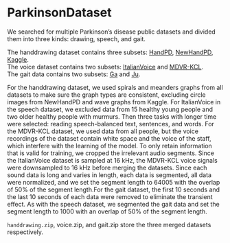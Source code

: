 # ParkinsonDataset
We searched for multiple Parkinson’s disease public datasets and divided them into three kinds: drawing, speech, and gait.   

The handdrawing dataset contains three subsets: [HandPD](http://wwwp.fc.unesp.br/~papa/pub/datasets/Handpd/), [NewHandPD](http://wwwp.fc.unesp.br/~papa/pub/datasets/Handpd/), [Kaggle](https://www.kaggle.com/datasets/kmader/parkinsons-drawings).  
The voice dataset contains two subsets: [ItalianVoice](https://ieee-dataport.org/open-access/italian-parkinsons-voice-and-speech) and [MDVR-KCL](https://zenodo.org/record/2867216#.ZCPnJnbP1PY).  
The gait data contains two subsets: [Ga](https://physionet.org/content/gaitpdb/1.0.0/) and [Ju](https://physionet.org/content/gaitpdb/1.0.0/).

For the handdrawing dataset, we used spirals and meanders graphs from all datasets to make sure the graph types are consistent, excluding circle images from NewHandPD and wave graphs from Kaggle. For ItalianVoice in the speech dataset, we excluded data from 15 healthy young people and two older healthy people with murmurs. Then three tasks with longer time were selected: reading speech-balanced text, sentences, and words. For the MDVR-KCL dataset, we used data from all people, but the voice recordings of the dataset contain white space and the voice of the staff, which interfere with the learning of the model. To only retain information that is valid for training, we cropped the irrelevant audio segments. Since the ItalianVoice dataset is sampled at 16 kHz, the MDVR-KCL voice signals were downsampled to 16 kHz before merging the datasets. Since each sound data is long and varies in length, each data is segmented, all data were normalized, and we set the segment length to 64005 with the overlap of 50% of the segment length.For the gait dataset, the first 10 seconds and the last 10 seconds of each data were removed to eliminate the transient effect. As with the speech dataset, we segmented the gait data and set the segment length to 1000 with an overlap of 50% of the segment length.


`handdrawing.zip`, voice.zip, and gait.zip store the three merged datasets respectively.

